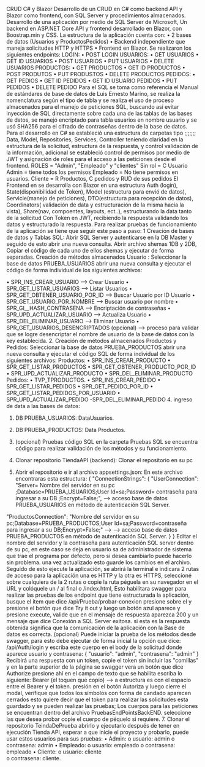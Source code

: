 CRUD  C# y Blazor
Desarrollo de un CRUD en C# como backend  API y Blazor como frontend, con SQL Server y procedimientos almacenados.
Desarrollo de una aplicación por medio de SQL Server de Microsoft, Un backend en ASP.NET Core API y frontend desarrollado en Blazor, con Boostrap.min y CSS.
La estructura de la aplicación cuenta con:
•	2 bases de datos (Usuarios y ProductosPedidos)
•	Backend independiente que maneja solicitudes HTTP y HTTPS
•	Frontend en Blazor.
Se realizaron los siguientes endpoints: 
LOGIN:
•	POST LOGIN
USUARIOS:
•	GET USUARIOS
•	GET ID USUARIOS
•	POST USUARIOS
•	PUT USUARIOS
•	DELETE USUARIOS
PRODUCTOS:
•	GET PRODUCTOS
•	GET ID PRODUCTOS
•	POST PRODUTOS
•	PUT PRODUSTOS
•	DELETE PRODUCTOS
PEDIDOS:
•	GET PEDIOS
•	GET ID PEDIDOS
•	GET ID USUARIO PEDIDOS
•	PUT PEDIDOS
•	DELETE PEDIDO
Para el SQL se toma como referencia el Manual de estándares de base de datos de Luis Ernesto Marino, se realiza la nomenclatura según el tipo de tabla y se realiza el uso de proceso almacenados para el manejo de peticiones SQL, buscando así evitar inyección de SQL directamente sobre cada una de las tablas de las bases de datos, se manejó encriptado para tabla usuarios en nombre usuario y se usó SHA256 para el cifrado de contraseñas dentro de la base de datos.
Para el desarrollo en C# se estableció una estructura de carpetas  tipo ;;;;;;; Data, Model, Repositories, Services, Controller teniendo claridad en la estructura de la solicitud, estructura de la respuesta, y control validación de la información, adicional se estableció control de permisos por medio de JWT y asignación de roles para el acceso a las peticiones desde el frontend.
ROLES = "Admin", "Empleado" y "clientes"
Sin rol = C Usuario Admin = tiene todos los permisos 
Empleado = No tiene permisos en usuarios. Cliente = R Productos, C pedidos y RUD de sus pedidos
El Frontend en se desarrolla con Blazor en una estructura Auth (login), State(disponibilidad de Token), Model (estructura para envió de datos), Servicie(manejo de peticiones), DTO(estructura para recepción de datos), Coordinators( validación de data y estructuración de la misma hacia la vista), Share(nav, compoentes, layouts, ect..), estructurando la data tanto de la solicitud Con Token en JWT, recibiendo la respuesta validando los datos y estructurado la respuesta.
Para realizar pruebas de funcionamiento de la aplicación se tiene que seguir este paso a paso:
1 Creación de bases de datos y Tablas SQL: Abrir SQL Server y autenticarse en la DB Master y seguido de esto abrir una nueva consulta. Abrir archivo shemas 1DB y 2DB, Copiar el código de cada uno de ellos shemas y ejecutar de forma separadas.
Creación de métodos almacenados Usuario : Seleccionar la base de datos PRUEBA_USUARIOS  abrir una nueva consulta y ejecutar el código de forma individual de los siguientes archivos: 

•	SPR_INS_CREAR_USUARIO --> Crear Usuario 
•	SPR_GET_LISTAR_USUARIOS --> Listar Usuarios 
•	SPR_GET_OBTENER_USUARIO_POR_ID --> Buscar Usuario por ID Usuario 
•	SPR_GET_USUARIO_POR_NOMBRE --> Buscar usuario por nombre 
•	SPR_GI__HASH_CONTRASENA --> Encriptación de contraseñas 
•	SPR_UPD_ACTUALIZAR_USUARIO --> Actualiza Usuario 
•	SPR_DEL_ELIMINAR_USUARIO --> Eliminar Usuario 
•	SPR_GET_USUARIOS_DESENCRIPTADOS (opcional) --> proceso para validar que se logre desencriptar el nombre de usuario de la base de datos con la key establecida.
2.	Creación de métodos almacenados Productos y Pedidos: Seleccionar la base de datos PRUEBA_PRODUCTOS abrir una nueva consulta y ejecutar el código SQL de forma individual de los siguientes archivos: Productos: 
•	SPR_INS_CREAR_PRODUCTO
•	SPR_GET_LISTAR_PRODUCTOS 
•	SPR_GET_OBTENER_PRODUCTO_POR_ID 
•	SPR_UPD_ACTUALIZAR_PRODUCTO 
•	SPR_DEL_ELIMINAR_PRODUCTO
Pedidos: 
•	TVP_TPRODUCTOS.
•	SPR_INS_CREAR_PEDIDO 
•	SPR_GET_LISTAR_PEDIDOS 
•	SPR_GET_PEDIDO_POR_ID 
•	SPR_GET_LISTAR_PEDIDOS_POR_USUARIO 
•	SPR_UPD_ACTUALIZAR_PEDIDO -SPR_DEL_ELIMINAR_PEDIDO
4.	ingreso de data a las bases de datos:
1.	DB PRUEBA_USUARIOS: DataUsuarios.
2.	DB PRUEBA_PRODUCTOS: Data Productos.

5.	(opcional) Pruebas código SQL en la carpeta Pruebas SQL se encuentra código para realizar validación de los métodos y su funcionamiento.
6.	Clonar repositorio TiendaAPI (backend): Clonar el repositorio en su pc
1.	Abrir el repositorio e ir al archivo appsettings.json: En este archivo encontraras esta estructura: 
{ 
"ConnectionStrings": { 
"UserConnection": "Server= Nombre del servidor en su pc ;Database=PRUEBA_USUARIOS;User Id=sa;Password= contraseña para ingresar a su DB ;Encrypt=False;", --> acceso base de datos PRUEBA_USUARIOS en método de autenticación SQL Server. 

"ProductosConnection": "Nombre del servidor en su pc;Database=PRUEBA_PRODUCTOS;User Id=sa;Password=contraseña para ingresar a su DB;Encrypt=False;" --> --> acceso base de datos PRUEBA_PRODUCTOS en método de autenticación SQL Server.
 } 
}
Editar el nombre del servidor y la contraseña para autenticación SQL server dentro de su pc, en este caso se deja en usuario sa de administrador de sistema que trae el programa por defecto, pero si desea cambiarlo puede hacerlo sin problema. una vez actualizado esto guarde los cambios en el archivo.
Seguido de esto ejecute la aplicación, se abrirá la terminal e indicara 2 rutas de acceso para la aplicación una es HTTP y la otra es HTTPS, seleccioné sobre cualquiera de la 2 rutas o copie la ruta péguela en su navegador en el URL y colóquele un  /  al final o  /index.html, Esto habilitara swagger para realizar las pruebas de los endpoint que tiene estructurada la aplicación, busque el ítem que dice /api/Prueba/probar-conexion presione sobre el y presione el botón que dice Try it out y luego un botón azul aparece y presione execute, valide que en el mensaje de respuesta aparezca 200 y un mensaje que dice   Conexión a SQL Server exitosa.  si esta es la respuesta obtenida significa que la comunicación de la aplicación con la Base de datos es correcta.
(opcional) Puede iniciar la prueba de los métodos desde swagger, para esto debe ejecutar de forma inicial la opción que dice: /api/Auth/login y escriba este cuerpo en el body de la solicitud donde aparece usuario y contrasena:
{ "usuario": "admin", "contrasena": "admin" }
Recibirá una respuesta con un token, copie el token sin incluir las "comillas" y en la parte superior de la página se swagger vera un botón que dice Authorize presione ahí en el campo de texto que se habilita escriba lo siguiente: 
Bearer (el toquen que copio) --> a estructura es con el espacio entre el Bearer y el token. 
presión en el botón Autoriza y luego cierre el modal, verifique que todos los símbolos con forma de candado aparecen cerrados esto quiere decir que el token para realizar las solicitudes esta guardado y se pueden realizar las pruebas;  Los cuerpos para las peticiones se encuentran dentro del archivo PruebasEndPointsBackEND. seleccione las que desea probar copie el cuerpo de péquelo si requiere.
7.	Clonar el repositorio TeindaDePrueba abrirlo y ejecutarlo después de tener en ejecución Tienda API, esperar a que inicie el proyecto y probarlo, puede usar estos usuarios para sus pruebas: 
•	Admin: 
o	usuario: admin 
o	contrasena: admin
•	Empleado: 
o	usuario: empleado 
o	contrasena: empleado
•	Cliente: 
o	usuario: cliente 	
o	contrasena: cliente.

